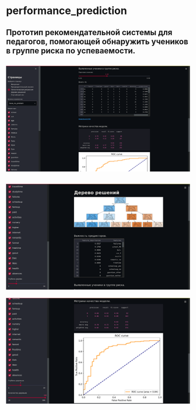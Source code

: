 # performance_prediction
Прототип рекомендательной системы для педагогов, помогающей обнаружить учеников в группе риска по успеваемости.
---
![](./Screenshot.png)
---
![](./Screenshot_1.png)
---
![](./Screenshot_2.png)
